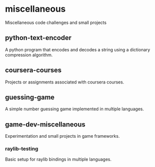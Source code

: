 # miscellaneous

Miscellaneous code challenges and small projects

## python-text-encoder

A python program that encodes and decodes a string using a dictionary compression algorithm.

## coursera-courses

Projects or assignments associated with coursera courses.

## guessing-game

A simple number guessing game implemented in multiple languages.

## game-dev-miscellaneous

Experimentation and small projects in game frameworks.

### raylib-testing

Basic setup for raylib bindings in multiple languages.

